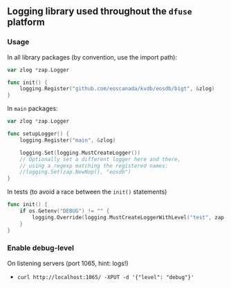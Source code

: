 Logging library used throughout the `dfuse` platform
----------------------------------------------------


### Usage

In all library packages (by convention, use the import path):

```go
var zlog *zap.Logger

func init() {
	logging.Register("github.com/eoscanada/kvdb/eosdb/bigt", &zlog)
}
```

In `main` packages:

```go
var zlog *zap.Logger

func setupLogger() {
	logging.Register("main", &zlog)

	logging.Set(logging.MustCreateLogger())
	// Optionally set a different logger here and there,
	// using a regexp matching the registered names:
	//logging.Set(zap.NewNop(), "eosdb")
}
```

In tests (to avoid a race between the `init()` statements)

```go
func init() {
	if os.Getenv("DEBUG") != "" {
		logging.Override(logging.MustCreateLoggerWithLevel("test", zap.NewAtomicLevelAt(zap.DebugLevel)), ""))
	}
}
```


### Enable debug-level


On listening servers (port 1065, hint: logs!)

* `curl http://localhost:1065/ -XPUT -d '{"level": "debug"}'`
